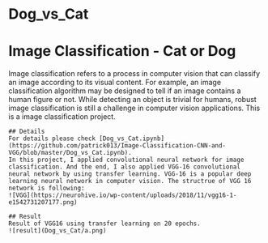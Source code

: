 # Dog_vs_Cat
# Image Classification - Cat or Dog

Image classification refers to a process in computer vision that can classify an image according to its visual content. For example, an image classification algorithm may be designed to tell if an image contains a human figure or not. While detecting an object is trivial for humans, robust image classification is still a challenge in computer vision applications. This is a image classification project.

```
## Details 
For details please check [Dog_vs_Cat.ipynb](https://github.com/patrick013/Image-Classification-CNN-and-VGG/blob/master/Dog_vs_Cat.ipynb).
In this project, I applied convolutional neural network for image classification. And the end, I also applied VGG-16 convolutional neural network by using transfer learning. VGG-16 is a popular deep learning neural network in computer vision. The structrue of VGG 16 network is following:
![VGG](https://neurohive.io/wp-content/uploads/2018/11/vgg16-1-e1542731207177.png)

## Result 
Result of VGG16 using transfer learning on 20 epochs.
![result](Dog_vs_Cat/a.png)
